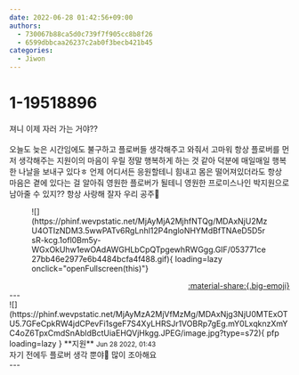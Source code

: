 ```yaml
---
date: 2022-06-28 01:42:56+09:00
authors:
  - 730067b88ca5d0c739f7f905cc8b8f26
  - 6599dbbcaa26237c2ab0f3becb421b45
categories:
  - Jiwon
---
```


# 1-19518896

<div class="post-container" markdown="1">
<div class="content-container md-sidebar__scrollwrap" markdown="1">

져니 이제 자러 가는 거야??<br><br>오늘도 늦은 시간임에도 불구하고 플로버들 생각해주고 와줘서 고마워 항상 플로버를 먼저 생각해주는 지원이의 마음이 우릴 정말 행복하게 하는 것 같아 덕분에 매일매일 행복한 나날을 보내구 있다ㅎ 언제 어디서든 응원할테니 힘내고 몸은 떨어져있더라도 항상 마음은 곁에 있다는 걸 알아줘 영원한 플로버가 될테니 영원한 프로미스나인 박지원으로 남아줄 수 있지?? 항상 사랑해 잘자 우리 공주💙
<figure markdown="1">
![](https://phinf.wevpstatic.net/MjAyMjA2MjhfNTQg/MDAxNjU2MzU4OTIzNDM3.5wwPATv6RgLnhl12P4ngloNHYMdBfTNAeD5D5rsR-kcg.1ofl0Bm5y-WGxOkUhw1ewOAdAWGHLbCpQTpgewhRWGgg.GIF/053771ce27bb46e2977e6b4484bcfa4f488.gif){ loading=lazy onclick="openFullscreen(this)"}
</figure>


</div>
</div>

<div style="text-align: right;" markdown="1">
<a href="https://weverse.io/fromis9/fanpost/1-19518896" style="text-align: right;">:material-share:{.big-emoji}</a>
</div>
---

<div class="comments-container md-sidebar__scrollwrap" markdown="1">
<div class="comment" markdown="1">
<div class='id-container' markdown="1">
![](https://phinf.wevpstatic.net/MjAyMzA2MjVfMzMg/MDAxNjg3NjU0MTExOTU5.7GFeCpkRW4jdCPevFi1sgeF7S4XyLHRSJr1VOBRp7gEg.mY0LxqknzXmYC4oZ6TpxCmdSnAbldBctUiaEHQVjHkgg.JPEG/image.jpg?type=s72){ pfp loading=lazy }
**<span class="artist">지원</span>** <small>Jun 28 2022, 01:43</small><br>
</div>
<div class='comment-body' markdown="1">
자기 전에두 플로버 생각 뿐야💙 많이 조아해요 
</div>
</div>
</div>
---
